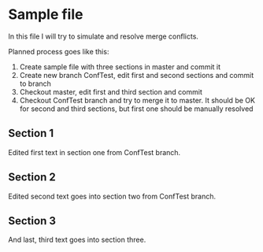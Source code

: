 # Sample file

In this file I will try to simulate and resolve merge conflicts.

Planned process goes like this:

1. Create sample file with three sections in master and commit it
1. Create new branch ConfTest, edit first and second sections and commit to branch
1. Checkout master, edit first and third section and commit
1. Checkout ConfTest branch and try to merge it to master. It should be OK for second and third sections, but first one should be manually resolved

## Section 1

Edited first text in section one from ConfTest branch.

## Section 2

Edited second text goes into section two from ConfTest branch.

## Section 3

And last, third text goes into section three.